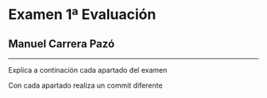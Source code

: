 # Examen 1ª Evaluación
## Manuel Carrera Pazó
---

Explica a continación cada apartado del examen

Con cada apartado realiza un commit diferente